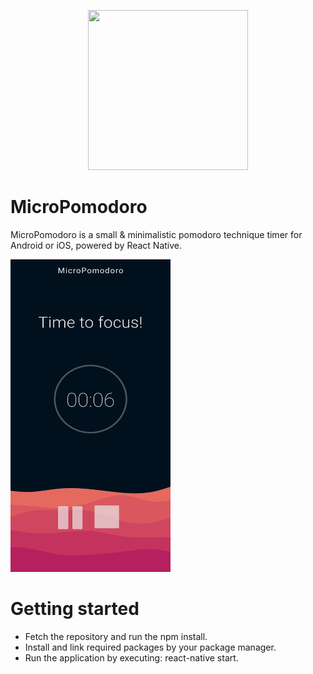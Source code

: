 <p align="center">
  <img width="256" height="256" src="https://i.ibb.co/fQycnGN/logonew.png">
</p>

# MicroPomodoro
MicroPomodoro is a small & minimalistic pomodoro technique timer for Android or iOS, powered by React Native. 

<img width="256" height="500" src="preview.jpg">

# Getting started
- Fetch the repository and run the npm install.
- Install and link required packages by your package manager.
- Run the application by executing: react-native start.
